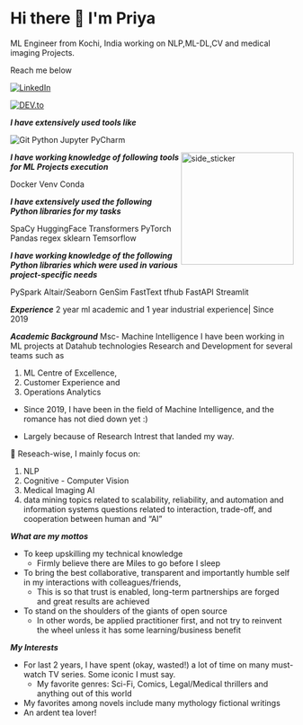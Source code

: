 # Hi there 👋 I'm Priya 



 ML Engineer from Kochi, India working on NLP,ML-DL,CV and medical imaging Projects.

Reach me below

<a href="https://www.linkedin.com/in/priya-k-p-991a05190/" target="_blank"><img src="https://img.shields.io/badge/LinkedIn-%230077B5.svg?&style=flat-square&logo=linkedin&logoColor=white" alt="LinkedIn"></a> 
<!-- <a target="_blank" href="mailto:priya.mi19@iiitmk.ac.in"
><img src="https://img.shields.io/badge/-Gmail-D14836?style=for-the-badge&logo=Gmail&logoColor=white"></img></a>&emsp -->
<a href="https://dev.to/priyakprakash" target="_blank"><img src="https://img.shields.io/badge/DEV-%230A0A0A.svg?&style=flat-square&logo=DEV.to&logoColor=white" alt="DEV.to"></a>

***I have extensively used tools like***

![Git](https://img.shields.io/badge/-Git-000000?style=flat&logo=git&logoColor=F05032)
Python Jupyter PyCharm

  <img align="right" width=200px height=200px alt="side_sticker" src="https://media.giphy.com/media/TEnXkcsHrP4YedChhA/giphy.gif" />

***I have working knowledge of following tools for ML Projects execution***

Docker Venv Conda

***I have extensively used the following Python libraries for my tasks***

SpaCy HuggingFace Transformers PyTorch Pandas regex sklearn Temsorflow 

***I have working knowledge of the following Python libraries which were used in various project-specific needs***

PySpark Altair/Seaborn GenSim FastText tfhub FastAPI Streamlit

***Experience***  2 year ml academic and 1 year industrial experience| Since 2019

***Academic Background*** Msc- Machine Intelligence 
    I have been working in  ML projects at Datahub technologies Research and Development for several teams such as
  1. ML Centre of Excellence,
  2. Customer Experience and
  3. Operations Analytics
     
  * Since 2019, I have been in the field of Machine Intelligence, and the romance has not died down yet :)
  
  * Largely because of Research Intrest that landed my way.


🔭 Reseach-wise, I mainly focus on:
1. NLP
2. Cognitive - Computer Vision
3. Medical Imaging AI
4. data mining topics related to scalability, reliability, and automation and
information systems questions related to interaction, trade-off, and cooperation between human and “AI”

***What are my mottos***

  * To keep upskilling my technical knowledge
    * Firmly believe there are Miles to go before I sleep
  * To bring the best collaborative, transparent and importantly humble self in my interactions with colleagues/friends,
    * This is so that trust is enabled, long-term partnerships are forged and great results are achieved
* To stand on the shoulders of the giants of open source
    * In other words, be applied practitioner first, and not try to reinvent the wheel unless it has some learning/business benefit
          
***My Interests***
* For last 2 years, I have spent (okay, wasted!) a lot of time on many must-watch TV series. Some iconic I must say.
   * My favorite genres: Sci-Fi, Comics, Legal/Medical thrillers and anything out of this world
* My favorites among novels include many mythology fictional writings
* An ardent tea lover!
